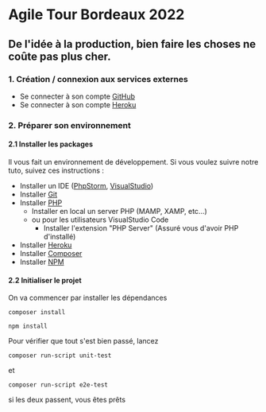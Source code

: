 # Agile Tour Bordeaux 2022
## De l'idée à la production, bien faire les choses ne coûte pas plus cher.


### 1. Création / connexion aux services externes
- Se connecter à son compte [GitHub](https://github.com/)
- Se connecter à son compte [Heroku](https://id.heroku.com/login)

### 2. Préparer son environnement
#### 2.1 Installer les packages
Il vous fait un environnement de développement. Si vous voulez suivre notre tuto, suivez ces instructions :
- Installer un IDE ([PhpStorm](https://www.jetbrains.com/phpstorm/download/), [VisualStudio](https://code.visualstudio.com/))
- Installer [Git](https://git-scm.com/book/fr/v2/D%C3%A9marrage-rapide-Installation-de-Git)
- Installer [PHP](https://www.php.net/manual/en/install.php)
    - Installer en local un server PHP (MAMP, XAMP, etc...) 
    - ou pour les utilisateurs VisualStudio Code
        - Installer l'extension "PHP Server" (Assuré vous d'avoir PHP d'installé)
- Installer [Heroku](https://devcenter.heroku.com/articles/heroku-cli)
- Installer [Composer](https://getcomposer.org/download/)
- Installer [NPM](https://nodejs.org/en/download/current/)

#### 2.2 Initialiser le projet
On va commencer par installer les dépendances
```
composer install
```

```
npm install
```

Pour vérifier que tout s'est bien passé, lancez
```
composer run-script unit-test
```
et
```
composer run-script e2e-test
```
si les deux passent, vous êtes prêts